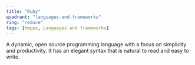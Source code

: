 ```yaml
---
title: "Ruby"
quadrant: "languages-and-frameworks"
ring: "reduce"
tags: [hmpps, Languages and frameworks]
---
```


A dynamic, open source programming language with a focus on simplicity and productivity. It has an elegant syntax that is natural to read and easy to write.